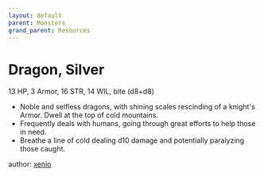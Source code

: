 ```yaml
---
layout: default
parent: Monsters
grand_parent: Resources
---
```


# Dragon, Silver
13 HP, 3 Armor, 16 STR, 14 WIL, bite (d8+d8)  
- Noble and selfless dragons, with shining scales rescinding of a knight's Armor. Dwell at the top of cold mountains.
- Frequently deals with humans, going through great efforts to help those in need.
- Breathe a line of cold dealing d10 damage and potentially paralyzing those caught.

author: [xenio](https://xenioinabottle.blogspot.com)
